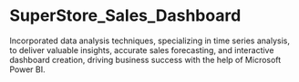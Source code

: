# SuperStore_Sales_Dashboard
  Incorporated data analysis techniques, specializing in time series analysis, to deliver valuable insights, accurate sales forecasting, and interactive dashboard creation, driving business success with the help of Microsoft Power BI.
